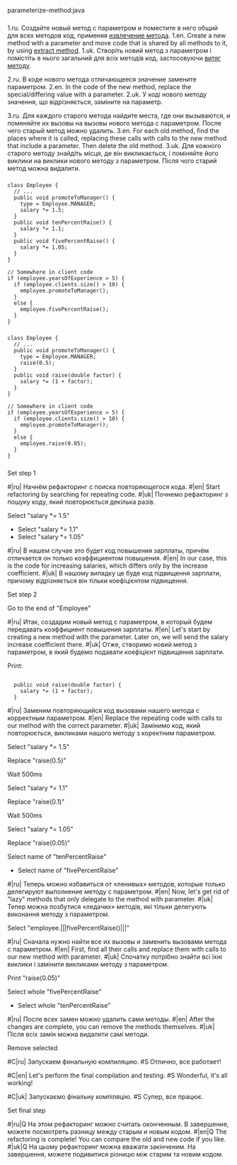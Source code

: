 parameterize-method:java

###

1.ru. Создайте новый метод с параметром и поместите в него общий для всех методов код, применяя <a href="/extract-method">извлечение метода</a>.
1.en. Create a new method with a parameter and move code that is shared by all methods to it, by using <a href="/extract-method">extract method</a>.
1.uk. Створіть новий метод з параметром і помістіть в нього загальний для всіх методів код, застосовуючи <a href="/extract-method"> витяг методу</a>.

2.ru. В коде нового метода отличающееся значение замените параметром.
2.en. In the code of the new method, replace the special/differing value with a parameter.
2.uk. У коді нового методу значення, що відрізняється, заміните на параметр.

3.ru. Для каждого старого метода найдите места, где они вызываются, и поменяйте их вызовы на вызовы нового метода с параметром. После чего старый метод можно удалить.
3.en. For each old method, find the places where it is called, replacing these calls with calls to the new method that include a parameter. Then delete the old method.
3.uk. Для кожного старого методу знайдіть місця, де він викликається, і поміняйте його виклики на виклики нового методу з параметром. Після чого старий метод можна видалити.



###

```
class Employee {
  // ...
  public void promoteToManager() {
    type = Employee.MANAGER;
    salary *= 1.5;
  }
  public void tenPercentRaise() {
    salary *= 1.1;
  }
  public void fivePercentRaise() {
    salary *= 1.05;
  }
}

// Somewhere in client code
if (employee.yearsOfExperience > 5) {
  if (employee.clients.size() > 10) {
    employee.promoteToManager();
  }
  else {
    employee.fivePercentRaise();
  }
}
```

###

```
class Employee {
  // ...
  public void promoteToManager() {
    type = Employee.MANAGER;
    raise(0.5);
  }
  public void raise(double factor) {
    salary *= (1 + factor);
  }
}

// Somewhere in client code
if (employee.yearsOfExperience > 5) {
  if (employee.clients.size() > 10) {
    employee.promoteToManager();
  }
  else {
    employee.raise(0.05);
  }
}
```

###

Set step 1

#|ru| Начнём рефакторинг с поиска повторяющегося кода.
#|en| Start refactoring by searching for repeating code.
#|uk| Почнемо рефакторинг з пошуку коду, який повторюється декілька разів.

Select "salary *= 1.5"
+ Select "salary *= 1.1"
+ Select "salary *= 1.05"

#|ru| В нашем случае это будет код повышения зарплаты, причём отличается он только коэффициентом повышения.
#|en| In our case, this is the code for increasing salaries, which differs only by the increase coefficient.
#|uk| В нашому випадку це буде код підвищення зарплати, причому відрізняється він тільки коефіцієнтом підвищення.

Set step 2

Go to the end of "Employee"

#|ru| Итак, создадим новый метод с параметром, в который будем передавать коэффициент повышения зарплаты.
#|en| Let's start by creating a new method with the parameter. Later on, we will send the salary increase coefficient there.
#|uk| Отже, створимо новий метод з параметром, в який будемо подавати коефіцієнт підвищення зарплати.

Print:
```

  public void raise(double factor) {
    salary *= (1 + factor);
  }
```

#|ru| Заменим повторяющийся код вызовами нашего метода с корректным параметром.
#|en| Replace the repeating code with calls to our method with the correct parameter.
#|uk| Замінимо  код, який повторюється, викликами нашого методу з коректним параметром.

Select "salary *= 1.5"

Replace "raise(0.5)"

Wait 500ms

Select "salary *= 1.1"

Replace "raise(0.1)"

Wait 500ms

Select "salary *= 1.05"

Replace "raise(0.05)"

Select name of "tenPercentRaise"
+ Select name of "fivePercentRaise"

#|ru| Теперь можно избавиться от «ленивых» методов, которые только делегируют выполнение методу с параметром.
#|en| Now, let's get rid of "lazy" methods that only delegate to the method with parameter.
#|uk| Тепер можна позбутися «ледачих» методів, які тільки делегують виконання методу з параметром.

Select "employee.|||fivePercentRaise()|||"

#|ru| Сначала нужно найти все их вызовы и заменить вызовами метода с параметром.
#|en| First, find all their calls and replace them with calls to our new method with parameter.
#|uk| Спочатку потрібно знайти всі їхні виклики і замінити викликами методу з параметром.

Print "raise(0.05)"

Select whole "fivePercentRaise"
+ Select whole "tenPercentRaise"

#|ru| После всех замен можно удалить сами методы.
#|en| After the changes are complete, you can remove the methods themselves.
#|uk| Після всіх замін можна видалити самі методи.

Remove selected

#C|ru| Запускаем финальную компиляцию.
#S Отлично, все работает!

#C|en| Let's perform the final compilation and testing.
#S Wonderful, it's all working!

#C|uk| Запускаємо фінальну компіляцію.
#S Супер, все працює.

Set final step

#|ru|Q На этом рефакторинг можно считать оконченным. В завершение, можете посмотреть разницу между старым и новым кодом.
#|en|Q The refactoring is complete! You can compare the old and new code if you like.
#|uk|Q На цьому рефакторинг можна вважати закінченим. На завершення, можете подивитися різницю між старим та новим кодом.
